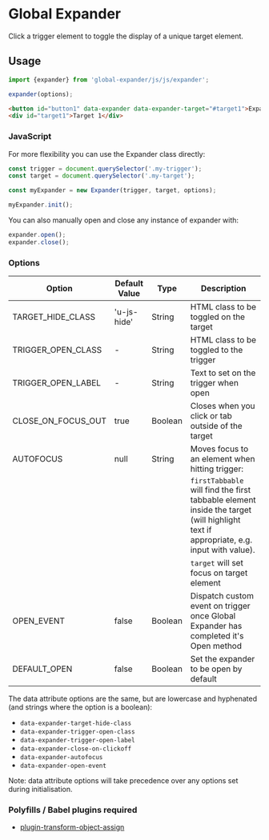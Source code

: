 # Global Expander

Click a trigger element to toggle the display of a unique target element.

## Usage

```javascript
import {expander} from 'global-expander/js/js/expander';

expander(options);
```

```html
<button id="button1" data-expander data-expander-target="#target1">Expander 1</button>
<div id="target1">Target 1</div>
```

### JavaScript

For more flexibility you can use the Expander class directly:

```javascript
const trigger = document.querySelector('.my-trigger');
const target = document.querySelector('.my-target');

const myExpander = new Expander(trigger, target, options);

myExpander.init();
``` 

You can also manually open and close any instance of expander with:

```javascript
expander.open();
expander.close();
```

### Options

| Option             | Default Value | Type    | Description |
|--------------------|---------------|---------|------------------------------------------------------------------------------------------------------------------------------------|
| TARGET_HIDE_CLASS  | 'u-js-hide'   | String  | HTML class to be toggled on the target                                                                                             |
| TRIGGER_OPEN_CLASS | -             | String  | HTML class to be toggled to the trigger                                                                                            |
| TRIGGER_OPEN_LABEL | -             | String  | Text to set on the trigger when open                                                                                               |
| CLOSE_ON_FOCUS_OUT | true          | Boolean | Closes when you click or tab outside of the target                                                                                 |
| AUTOFOCUS          | null          | String  | Moves focus to an element when hitting trigger:                                                                                    |
|                    |               |         |`firstTabbable` will find the first tabbable element inside the target (will highlight text if appropriate, e.g. input with value). |
|                    |               |         |`target` will set focus on target element                                                                                           |
| OPEN_EVENT         | false         | Boolean | Dispatch custom event on trigger once Global Expander has completed it's Open method                                               |
| DEFAULT_OPEN       | false         | Boolean | Set the expander to be open by default                                                                                             |

The data attribute options are the same, but are lowercase and hyphenated (and strings where the option is a boolean):

- `data-expander-target-hide-class`
- `data-expander-trigger-open-class`
- `data-expander-trigger-open-label`
- `data-expander-close-on-clickoff`
- `data-expander-autofocus`
- `data-expander-open-event`

Note: data attribute options will take precedence over any options set during initialisation.

### Polyfills / Babel plugins required

- [plugin-transform-object-assign](https://babeljs.io/docs/en/babel-plugin-transform-object-assign)
